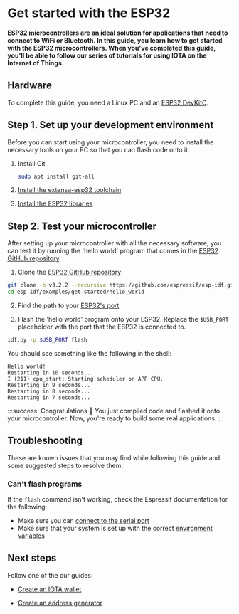 # Get started with the ESP32

**ESP32 microcontrollers are an ideal solution for applications that need to connect to WiFi or Bluetooth. In this guide, you learn how to get started with the ESP32 microcontrollers. When you've completed this guide, you'll be able to follow our series of tutorials for using IOTA on the Internet of Things.**

## Hardware

To complete this guide, you need a Linux PC and an [ESP32 DevKitC](https://www.espressif.com/en/products/hardware/esp32-devkitc/overview).

## Step 1. Set up your development environment

Before you can start using your microcontroller, you need to install the necessary tools on your PC so that you can flash code onto it.

1. Install Git

    ```bash
    sudo apt install git-all
    ```

2. [Install the extensa-esp32 toolchain](https://docs.espressif.com/projects/esp-idf/en/v3.2.2/get-started-cmake/index.html#setup-toolchain)

3. [Install the ESP32 libraries](https://docs.espressif.com/projects/esp-idf/en/v3.2.2/get-started-cmake/index.html#get-esp-idf)

## Step 2. Test your microcontroller

After setting up your microcontroller with all the necessary software, you can test it by running the 'hello world' program that comes in the [ESP32 GitHub repository](https://github.com/espressif/esp-idf).

1. Clone the [ESP32 GitHub repository](https://github.com/espressif/esp-idf)

  ```bash
  git clone -b v3.2.2 --recursive https://github.com/espressif/esp-idf.git
  cd esp-idf/examples/get-started/hello_world
  ```

2. Find the path to your [ESP32's port](https://docs.espressif.com/projects/esp-idf/en/v3.2.2/get-started-cmake/establish-serial-connection.html)

3. Flash the 'hello world' program onto your ESP32. Replace the `$USB_PORT` placeholder with the port that the ESP32 is connected to.

  ```bash
  idf.py -p $USB_PORT flash
  ```

  You should see something like the following in the shell:

  ```
  Hello world!
  Restarting in 10 seconds...
  I (211) cpu_start: Starting scheduler on APP CPU.
  Restarting in 9 seconds...
  Restarting in 8 seconds...
  Restarting in 7 seconds...
  ```

:::success: Congratulations :tada:
You just compiled code and flashed it onto your microcontroller. Now, you're ready to build some real applications.
:::

## Troubleshooting

These are known issues that you may find while following this guide and some suggested steps to resolve them.

### Can't flash programs

If the `flash` command isn't working, check the Espressif documentation for the following:

- Make sure you can [connect to the serial port](https://docs.espressif.com/projects/esp-idf/en/v3.2.2/get-started-cmake/establish-serial-connection.html)
- Make sure that your system is set up with the correct [environment variables](https://docs.espressif.com/projects/esp-idf/en/v3.2.2/get-started-cmake/index.html#get-started-setup-path-cmake)

## Next steps

Follow one of the our guides:

- [Create an IOTA wallet](../iota-projects/create-a-wallet.md)

- [Create an address generator](../iota-projects/generate-address.md)

